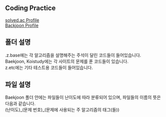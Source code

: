 ## Coding Practice  
[solved.ac Profile](https://solved.ac/profile/ryanson)   
[Backjoon Profile](https://www.acmicpc.net/user/ryanson)   
  
## 폴더 설명
.z.base에는 각 알고리즘을 설명해주는 주석이 달린 코드들이 들어있습니다.  
Baekjoon, Koistudy에는 각 사이트의 문제를 푼 코드들이 있습니다.  
z.etc에는 기타 테스트용 코드들이 들어있습니다.  
  
## 파일 설명
Baekjoon 폴더 안에는 파일들이 난이도에 따라 분류되어 있으며, 파일들의 이름의 뜻은 다음과 같습니다.  
(난이도)\_(문제 번호)\_(문제에 사용되는 주 알고리즘의 태그(들))  
